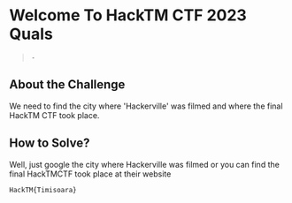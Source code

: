 # Welcome To HackTM CTF 2023 Quals
> `-`

## About the Challenge
We need to find the city where 'Hackerville' was filmed and where the final HackTM CTF took place.

## How to Solve?
Well, just google the city where Hackerville was filmed or you can find the final HackTMCTF took place at their website

```
HackTM{Timisoara}
```